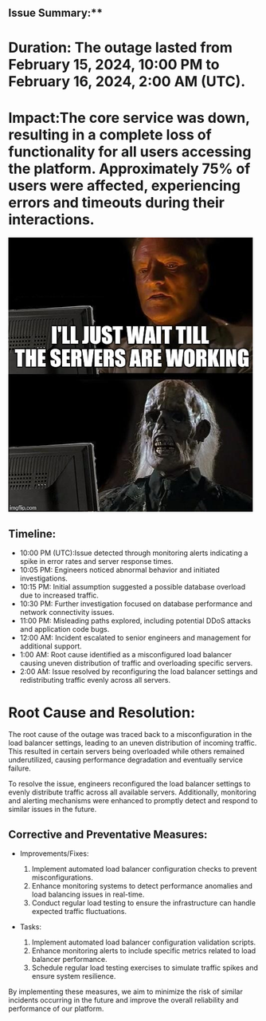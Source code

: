## Issue Summary:**

# Duration: The outage lasted from February 15, 2024, 10:00 PM to February 16, 2024, 2:00 AM (UTC).
# Impact:The core service was down, resulting in a complete loss of functionality for all users accessing the platform. Approximately 75% of users were affected, experiencing errors and timeouts during their interactions.

![alt text](postmorterm.jpg)

## Timeline:

- 10:00 PM (UTC):Issue detected through monitoring alerts indicating a spike in error rates and server response times.
- 10:05 PM: Engineers noticed abnormal behavior and initiated investigations.
- 10:15 PM: Initial assumption suggested a possible database overload due to increased traffic.
- 10:30 PM: Further investigation focused on database performance and network connectivity issues.
- 11:00 PM: Misleading paths explored, including potential DDoS attacks and application code bugs.
- 12:00 AM: Incident escalated to senior engineers and management for additional support.
- 1:00 AM: Root cause identified as a misconfigured load balancer causing uneven distribution of traffic and overloading specific servers.
- 2:00 AM: Issue resolved by reconfiguring the load balancer settings and redistributing traffic evenly across all servers.

# Root Cause and Resolution:

The root cause of the outage was traced back to a misconfiguration in the load balancer settings, leading to an uneven distribution of incoming traffic. This resulted in certain servers being overloaded while others remained underutilized, causing performance degradation and eventually service failure.

To resolve the issue, engineers reconfigured the load balancer settings to evenly distribute traffic across all available servers. Additionally, monitoring and alerting mechanisms were enhanced to promptly detect and respond to similar issues in the future.

## Corrective and Preventative Measures:

- Improvements/Fixes:
  1. Implement automated load balancer configuration checks to prevent misconfigurations.
  2. Enhance monitoring systems to detect performance anomalies and load balancing issues in real-time.
  3. Conduct regular load testing to ensure the infrastructure can handle expected traffic fluctuations.

- Tasks:
  1. Implement automated load balancer configuration validation scripts.
  2. Enhance monitoring alerts to include specific metrics related to load balancer performance.
  3. Schedule regular load testing exercises to simulate traffic spikes and ensure system resilience.

By implementing these measures, we aim to minimize the risk of similar incidents occurring in the future and improve the overall reliability and performance of our platform.
